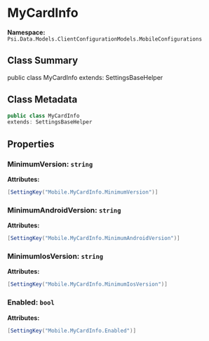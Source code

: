 # MyCardInfo

**Namespace:** `Psi.Data.Models.ClientConfigurationModels.MobileConfigurations`

## Class Summary

public class MyCardInfo
extends: SettingsBaseHelper

## Class Metadata

```typescript
public class MyCardInfo
extends: SettingsBaseHelper
```

## Properties

### MinimumVersion: `string`

**Attributes:**
```csharp
[SettingKey("Mobile.MyCardInfo.MinimumVersion")]
```

### MinimumAndroidVersion: `string`

**Attributes:**
```csharp
[SettingKey("Mobile.MyCardInfo.MinimumAndroidVersion")]
```

### MinimumIosVersion: `string`

**Attributes:**
```csharp
[SettingKey("Mobile.MyCardInfo.MinimumIosVersion")]
```

### Enabled: `bool`

**Attributes:**
```csharp
[SettingKey("Mobile.MyCardInfo.Enabled")]
```
